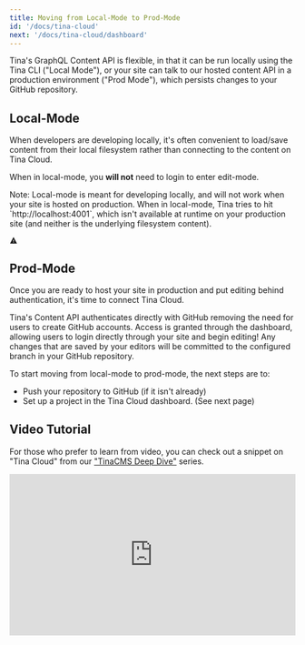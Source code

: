 ```yaml
---
title: Moving from Local-Mode to Prod-Mode
id: '/docs/tina-cloud'
next: '/docs/tina-cloud/dashboard'
---
```


Tina's GraphQL Content API is flexible, in that it can be run locally using the Tina CLI ("Local Mode"), or your site can talk to our hosted content API in a production environment ("Prod Mode"), which persists changes to your GitHub repository.

## Local-Mode

When developers are developing locally, it's often convenient to load/save content from their local filesystem rather than connecting to the content on Tina Cloud.

When in local-mode, you **will not** need to login to enter edit-mode.

<div class="short-code-warning">
   <div>
      <p>Note: Local-mode is meant for developing locally, and will not work when your site is hosted on production. When in local-mode, Tina tries to hit `http://localhost:4001`, which isn't available at runtime on your production site (and neither is the underlying filesystem content).</p>
   </div>
   <svg stroke="currentColor" fill="currentColor" stroke-width="0" viewBox="0 0 512 512" height="1em" width="1em" xmlns="http://www.w3.org/2000/svg">
      <path d="M32 464h448L256 48 32 464zm248-64h-48v-48h48v48zm0-80h-48v-96h48v96z"></path>
   </svg>
</div>

## Prod-Mode

Once you are ready to host your site in production and put editing behind authentication, it's time to connect Tina Cloud.

Tina's Content API authenticates directly with GitHub removing the need for users to create GitHub accounts. Access is granted through the dashboard, allowing users to login directly through your site and begin editing! Any changes that are saved by your editors will be committed to the configured branch in your GitHub repository.

To start moving from local-mode to prod-mode, the next steps are to:

- Push your repository to GitHub (if it isn't already)
- Set up a project in the Tina Cloud dashboard. (See next page)

## Video Tutorial

For those who prefer to learn from video, you can check out a snippet on "Tina Cloud" from our ["TinaCMS Deep Dive"](https://www.youtube.com/watch?v=PcgnJDILv4w&list=PLPar4H9PHKVqoCwZy79PHr8-W_vA3lAOB&pp=iAQB) series.

<div style="position:relative;padding-top:56.25%;">
  <iframe width="560" frameborder="0" allowfullscreen
      style="position:absolute;top:0;left:0;width:100%;height:100%;" src="https://www.youtube.com/embed/r9vzL_8PEW8?start=39" title="TinaCMS Deep Dive (Going To Production)" allow="accelerometer; autoplay; clipboard-write; encrypted-media; gyroscope; picture-in-picture; web-share">
  </iframe>
</div>
